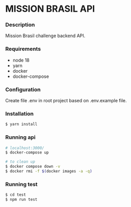 # <b>MISSION BRASIL API</b>


### Description
Mission Brasil challenge backend API.


### Requirements
- node 18
- yarn
- docker
- docker-compose


### Configuration
Create file .env in root project based on .env.example file.


### Installation
```bash
$ yarn install
```


### Running api
```bash
# localhost:3000/
$ docker-compose up

# to clean up
$ docker compose down -v
$ docker rmi -f $(docker images -a -q)
```

### Running test
```bash
$ cd test
$ npm run test
```
